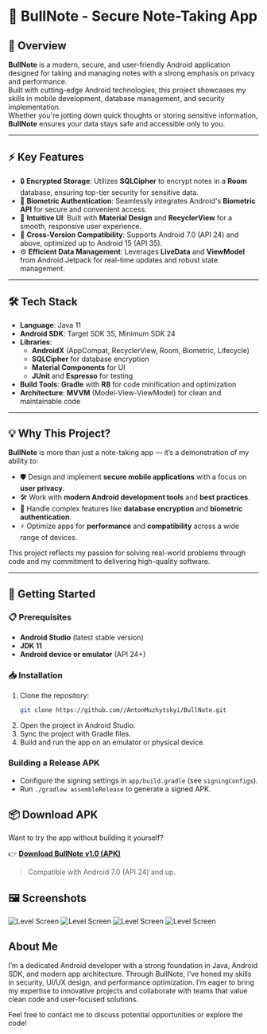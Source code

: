 # 🔐 BullNote - Secure Note-Taking App

## 📜 Overview
**BullNote** is a modern, secure, and user-friendly Android application designed for taking and managing notes with a strong emphasis on privacy and performance.  
Built with cutting-edge Android technologies, this project showcases my skills in mobile development, database management, and security implementation.  
Whether you're jotting down quick thoughts or storing sensitive information, **BullNote** ensures your data stays safe and accessible only to you.

---

## ⚡ Key Features
- 🔒 **Encrypted Storage**: Utilizes **SQLCipher** to encrypt notes in a **Room** database, ensuring top-tier security for sensitive data.
- 👤 **Biometric Authentication**: Seamlessly integrates Android's **Biometric API** for secure and convenient access.
- 🎨 **Intuitive UI**: Built with **Material Design** and **RecyclerView** for a smooth, responsive user experience.
- 📱 **Cross-Version Compatibility**: Supports Android 7.0 (API 24) and above, optimized up to Android 15 (API 35).
- ⚙️ **Efficient Data Management**: Leverages **LiveData** and **ViewModel** from Android Jetpack for real-time updates and robust state management.

---

## 🛠️ Tech Stack
- **Language**: Java 11  
- **Android SDK**: Target SDK 35, Minimum SDK 24  
- **Libraries**:  
  - **AndroidX** (AppCompat, RecyclerView, Room, Biometric, Lifecycle)  
  - **SQLCipher** for database encryption  
  - **Material Components** for UI  
  - **JUnit** and **Espresso** for testing  
- **Build Tools**: **Gradle** with **R8** for code minification and optimization  
- **Architecture**: **MVVM** (Model-View-ViewModel) for clean and maintainable code  

---

## 💡 Why This Project?
**BullNote** is more than just a note-taking app — it’s a demonstration of my ability to:  
- 🛡️ Design and implement **secure mobile applications** with a focus on **user privacy**.  
- 🛠️ Work with **modern Android development tools** and **best practices**.  
- 🔑 Handle complex features like **database encryption** and **biometric authentication**.  
- ⚡ Optimize apps for **performance** and **compatibility** across a wide range of devices.  

This project reflects my passion for solving real-world problems through code and my commitment to delivering high-quality software.

---

## 🚀 Getting Started

### 📋 Prerequisites
- **Android Studio** (latest stable version)  
- **JDK 11**  
- **Android device or emulator** (API 24+)

### 📥 Installation
1. Clone the repository:  
   ```bash
   git clone https://github.com//AntonMuzhytskyi/BullNote.git
   
2. Open the project in Android Studio.  
3. Sync the project with Gradle files. 
5. Build and run the app on an emulator or physical device.  

### Building a Release APK
- Configure the signing settings in `app/build.gradle` (see `signingConfigs`).  
- Run `./gradlew assembleRelease` to generate a signed APK.


## 📦 Download APK

Want to try the app without building it yourself?

👉 [**Download BullNote v1.0 (APK)**](https://github.com/AntonMuzhytskyi/BullNote/releases/download/v1.0/BullNote.apk)

> Compatible with Android 7.0 (API 24) and up.

 ## 🖼️ Screenshots

![Level Screen](screenshot1.png)
![Level Screen](screenshot2.png)
![Level Screen](screenshot3.png)
![Level Screen](screenshot4.png)


## About Me
I’m a dedicated Android developer with a strong foundation in Java, Android SDK, and modern app architecture. 
Through BullNote, I’ve honed my skills in security, UI/UX design, and performance optimization. 
I’m eager to bring my expertise to innovative projects and collaborate with teams that value clean code and user-focused solutions.  

Feel free to contact me to discuss potential opportunities or explore the code!
